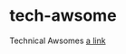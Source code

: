 # tech-awsome
Technical Awsomes
[a link](https://www.sitepoint.com/dynamic-image-delivery-with-cloudfront-2/)